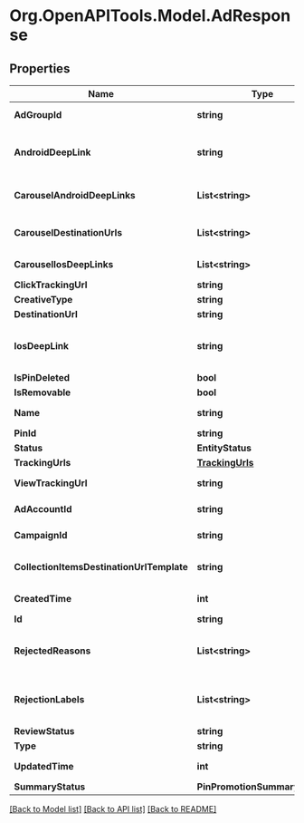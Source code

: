 # Org.OpenAPITools.Model.AdResponse

## Properties

Name | Type | Description | Notes
------------ | ------------- | ------------- | -------------
**AdGroupId** | **string** | ID of the ad group that contains the ad. | [optional] 
**AndroidDeepLink** | **string** | Deep link URL for Android devices. Not currently available. Using this field will generate an error. | [optional] 
**CarouselAndroidDeepLinks** | **List&lt;string&gt;** | Comma-separated deep links for the carousel pin on Android. | [optional] 
**CarouselDestinationUrls** | **List&lt;string&gt;** | Comma-separated destination URLs for the carousel pin to promote. | [optional] 
**CarouselIosDeepLinks** | **List&lt;string&gt;** | Comma-separated deep links for the carousel pin on iOS. | [optional] 
**ClickTrackingUrl** | **string** | Tracking url for the ad clicks. | [optional] 
**CreativeType** | **string** | Ad creative type enum | [optional] 
**DestinationUrl** | **string** | Destination URL. | [optional] 
**IosDeepLink** | **string** | Deep link URL for iOS devices. Not currently available. Using this field will generate an error. | [optional] 
**IsPinDeleted** | **bool** | Is original pin deleted? | [optional] 
**IsRemovable** | **bool** | Is pin repinnable? | [optional] 
**Name** | **string** | Name of the ad - 255 chars max. | [optional] 
**PinId** | **string** | Pin ID. | [optional] 
**Status** | **EntityStatus** |  | [optional] 
**TrackingUrls** | [**TrackingUrls**](TrackingUrls.md) |  | [optional] 
**ViewTrackingUrl** | **string** | Tracking URL for ad impressions. | [optional] 
**AdAccountId** | **string** | The ID of the advertiser that this ad belongs to. | [optional] 
**CampaignId** | **string** | ID of the ad campaign that contains this ad. | [optional] 
**CollectionItemsDestinationUrlTemplate** | **string** | Destination URL template for all items within a collections drawer. | [optional] 
**CreatedTime** | **int** | Pin creation time. Unix timestamp in seconds. | [optional] 
**Id** | **string** | The ID of this ad. | [optional] 
**RejectedReasons** | **List&lt;string&gt;** | Enum reason why the pin was rejected. Returned if &lt;code&gt;review_status&lt;/code&gt; is \&quot;REJECTED\&quot;. | [optional] 
**RejectionLabels** | **List&lt;string&gt;** | Text reason why the pin was rejected. Returned if &lt;code&gt;review_status&lt;/code&gt; is \&quot;REJECTED\&quot;. | [optional] 
**ReviewStatus** | **string** | Ad review status | [optional] 
**Type** | **string** | Always \&quot;ad\&quot;. | [optional] 
**UpdatedTime** | **int** | Last update time. Unix timestamp in seconds. | [optional] 
**SummaryStatus** | **PinPromotionSummaryStatus** | Ad summary status | [optional] 

[[Back to Model list]](../README.md#documentation-for-models) [[Back to API list]](../README.md#documentation-for-api-endpoints) [[Back to README]](../README.md)

